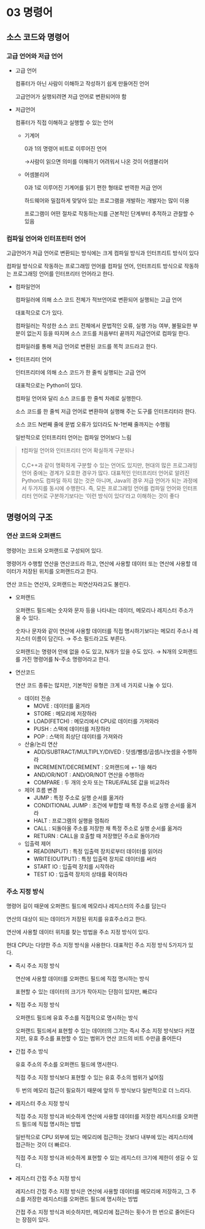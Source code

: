 # 03 명령어

## 소스 코드와 명령어

### 고급 언어와 저급 언어

- 고급 언어
    
    컴퓨터가 아닌 사람이 이해하고 작성하기 쉽게 만들어진 언어
    
    고급언어가 실행되려면 저급 언어로 변환되어야 함
    
- 저급언어
    
    컴퓨터가 직접 이해하고 실행할 수 있는 언어
    
    - 기계어
        
        0과 1의 명령어 비트로 이루어진 언어
        
        →사람이 읽으면 의미를 이해하기 어려워서 나온 것이 어셈블리어
        
    - 어셈블리어
        
        0과 1로 이루어진 기계어를 읽기 편한 형태로 번역한 저급 언어
        
        하드웨어와 밀접하게 맞닿아 있는 프로그램을 개발하는 개발자는 많이 이용
        
        프로그램이 어떤 절차로 작동하는지를 근본적인 단계부터 추적하고 관찰할 수 있음
        

### 컴파일 언어와 인터프린터 언어

고급언어가 저급 언어로 변환되는 방식에는 크게 컴파일 방식과 인터프리트 방식이 있다

컴파일 방식으로 작동하는 프로그래밍 언어를 컴파일 언어,
인터프리트 방식으로 작동하는 프로그래밍 언어를 인터프리터 언어라고 한다.

- 컴파일언어
    
    컴파일러에 의해 소스 코드 전체가 적브언어로 변환되어 실행되는 고급 언어
    
    대표적으로 C가 있다.
    
    컴파일러는 작성한 소스 코드 전체에서 문법적인 오류, 실행 가능 여부, 불필요한 부분이 없는지 등을 따지며 소스 코드를 처음부터 끝까지 저급언어로 컴파일 한다.
    
    컴파일러를 통해 저급 언어로 변환된 코드를 목적 코드라고 한다.
    
- 인터프리터 언어
    
    인터프리터에 의해 소스 코드가 한 줄씩 실행되는 고급 언어
    
    대표적으로는 Python이 있다.
    
    컴파일 언어와 달리 소스 코드를 한 줄씩 차례로 실행한다.
    
    소스 코드를 한 줄씩 저급 언어로 변환하여 실행해 주는 도구를 인터프리터라 한다.
    
    소스 코드 N번째 줄에 문법 오류가 있더라도 N-1번째 줄까지는 수행됨
    
    일반적으로 인터프리터 언어는 컴파일 언어보다 느림
    

>  ❗컴파일 언어와 인터프리터 언어 확실하게 구분되나
>
>C,C++과 같이 명확하게 구분할 수 있는 언어도 있지만, 현대의 많은 프로그래밍 언어 중에는 경계가 모호한 경우가 많다. 대표적인 인터프리터 언어로 알려진 Python도 컴파일 하지 않는 것은 아니며, Java의 경우 저급 언어가 되는 과정에서 두가지를 동시에 수행한다.
>즉, 모든 프로그래밍 언어를 컴파일 언어와 인터프리터 언어로 구분하기보다는 ‘이런 방식이 있다’라고 이해하는 것이 좋다
> 

## 명령어의 구조

### 연산 코드와 오퍼랜드

명령어는 코드와 오퍼랜드로 구성되어 있다.

명령어가 수행할 연산을 연산코드라 하고,
연산에 사용할 데이터 또는 연산에 사용할 데이터가 저장된 위치를 오퍼랜드라고 한다.

연산 코드는 연산자, 오퍼랜드는 피연산자라고도 불린다.

- 오퍼랜드
    
    오퍼랜드 필드에는 숫자와 문자 등을 나타내는 데이터,
    메모리나 레지스터 주소가 올 수 있다.
    
    숫자나 문자와 같이 연산에 사용할 데이터를 직접 명시하기보다는 메모리 주소나 레지스터 이름이 담긴다. → 주소 필드라고도 부른다.
    
    오퍼랜드는 명령어 안에 없을 수도 있고, N개가 있을 수도 있다.
    → N개의 오퍼랜드를 가진 명령어를 N-주소 명령어라고 한다.
    
- 연산코드
    
    연산 코드 종류는 많지만, 기본적인 유형은 크게 네 가지로 나눌 수 있다.
    
    - 데이터 전송
        - MOVE : 데이터를 옮겨라
        - STORE : 메모리에 저장하라
        - LOAD(FETCH) : 메모리에서 CPU로 데이터를 가져와라
        - PUSH : 스택에 데이터를 저장하라
        - POP : 스택의 최상단 데이터를 가져와라
    - 산술/논리 연산
        - ADD/SUBTRACT/MULTIPLY/DIVED : 덧셈/뺄셈/곱셈/나눗셈을 수행하라
        - INCREMENT/DECREMENT : 오퍼랜드에 +- 1을 해라
        - AND/OR/NOT : AND/OR/NOT 연산을 수행하라
        - COMPARE : 두 개의 숫자 또는 TRUE/FALSE 값을 비교하라
    - 제어 흐름 변경
        - JUMP : 특정 주소로 실행 순서를 옮겨라
        - CONDITIONAL JUMP : 조건에 부합할 때 특정 주소로 실행 순서를 옮겨라
        - HALT : 프로그램의 실행을 멈춰라
        - CALL : 되돌아올 주소를 저장한 채 특정 주소로 실행 순서를 옮겨라
        - RETURN : CALL을 호출할 때 저장했던 주소로 돌아가라
    - 입출력 제어
        - READ(INPUT) : 특정 입출력 장치로부터 데이터를 읽어라
        - WRITE(OUTPUT) : 특정 입출력 장치로 데이터를 써라
        - START IO : 입출력 장치를 시작하라
        - TEST IO : 입출력 장치의 상태를 확이하라
        

### 주소 지정 방식

명령어 길이 때문에 오퍼랜드 필드에 메모리나 레지스터의 주소를 담는다

연산의 대상이 되는 데이터가 저장된 위치를 유효주소라고 한다.

연산에 사용할 데이터 위치를 찾는 방법을 주소 지정 방식이 있다.

현대 CPU는 다양한 주소 지정 방식을 사용한다. 대표적인 주소 지정 방식 5가지가 있다.

- 즉시 주소 지정 방식
    
    연산에 사용할 데이터를 오퍼랜드 필드에 직접 명시하는 방식
    
    표현할 수 있는 데이터의 크기가 작아지는 단점이 있지만, 빠르다
    
- 직접 주소 지정 방식
    
    오퍼랜드 필드에 유효 주소를 직접적으로 명시하는 방식
    
    오퍼랜드 필드에서 표현할 수 있는 데이터의 그기는 즉시 주소 지정 방식보다 커졌지만, 유효 주소를 표현할 수 있는 범위가 연산 코드의 비트 수만큼 줄어든다
    
- 간접 주소 방식
    
    유효 주소의 주소를 오퍼랜드 필드에 명시한다.
    
    직접 주소 지정 방식보다 표현할 수 있는 유효 주소의 범위가 넓어짐
    
    두 번의 메모리 접근이 필요하기 때문에 앞의 두 방식보다 일반적으로 더 느리다.
    
- 레지스터 주소 지정 방식
    
    직접 주소 지정 방식과 비슷하게 연산에 사용할 데이터를 저장한 레지스터를 오퍼랜드 필드에 직접 명시하는 방법
    
    일반적으로 CPU 외부에 있는 메모리에 접근하는 것보다 내부에 있는 레지스터에 접근하는 것이 더 빠르다.
    
    직접 주소 지정 방식과 비슷하게 표현할 수 있는 레지스터 크기에 제한이 생길 수 있다.
    
- 레지스터 간접 주소 지정 방식
    
    레지스터 간접 주소 지정 방식은 연산에 사용할 데이터를 메모리에 저장하고, 그 주소를 저장한 레지스터를 오퍼랜드 필드에 명시하는 방법
    
    간접 주소 지정 방식과 비슷하지만, 메모리에 접근하는 횟수가 한 번으로 줄어든다는 장점이 있다.
